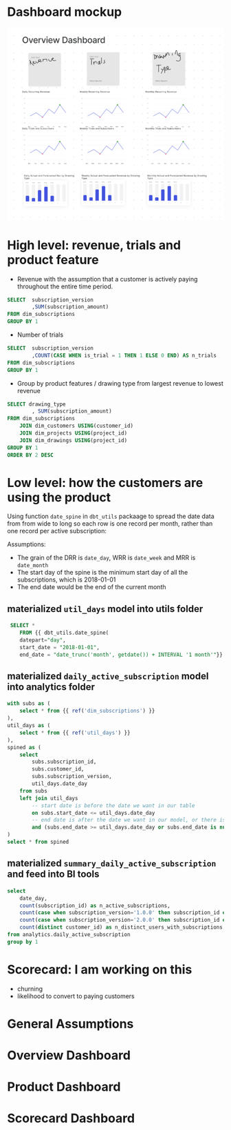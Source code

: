 
# Dashboard mockup
![](dashboard.png)

# High level: revenue, trials and product feature
* Revenue with the assumption that a customer is actively paying throughout the entire time period. 
```sql
SELECT  subscription_version
        ,SUM(subscription_amount)
FROM dim_subscriptions
GROUP BY 1
```
* Number of trials
```sql
SELECT  subscription_version
        ,COUNT(CASE WHEN is_trial = 1 THEN 1 ELSE 0 END) AS n_trials
FROM dim_subscriptions
GROUP BY 1
```
* Group by product features / drawing type from largest revenue to lowest revenue
```sql
SELECT drawing_type
        , SUM(subscription_amount) 
FROM dim_subscriptions
    JOIN dim_customers USING(customer_id)
    JOIN dim_projects USING(project_id)
    JOIN dim_drawings USING(project_id)
GROUP BY 1
ORDER BY 2 DESC
```

# Low level: how the customers are using the product
Using function `date_spine` in `dbt_utils` packaage to spread the date data from from wide to long so each row is one record per month, rather than one record per active subscription:

Assumptions:

* The grain of the DRR is `date_day`, WRR is `date_week` and MRR is `date_month`
* The start day of the spine is the minimum start day of all the subscriptions, which is 2018-01-01
* The end date would be the end of the current month 

## materialized `util_days` model into utils folder
```sql
 SELECT *  
    FROM {{ dbt_utils.date_spine(
    datepart="day",
    start_date = "2018-01-01", 
    end_date = "date_trunc('month', getdate()) + INTERVAL '1 month'"}} 
```

## materialized `daily_active_subscription` model into analytics folder
```sql
with subs as (
    select * from {{ ref('dim_subscriptions') }}
),
util_days as (
    select * from {{ ref('util_days') }}
),
spined as (
    select 
        subs.subscription_id,
        subs.customer_id,
        subs.subscription_version,
        util_days.date_day
    from subs
    left join util_days
        -- start date is before the date we want in our table
        on subs.start_date <= util_days.date_day
        -- end date is after the date we want in our model, or there is no end date
        and (subs.end_date >= util_days.date_day or subs.end_date is null)
)
select * from spined
```

## materialized `summary_daily_active_subscription` and feed into BI tools
```sql
select
    date_day,
    count(subscription_id) as n_active_subscriptions,
    count(case when subscription_version='1.0.0' then subscription_id end) as n_active_first_version_subscriptions,
    count(case when subscription_version='2.0.0' then subscription_id end) as n_active_second_version_subscriptions,
    count(distinct customer_id) as n_distinct_users_with_subscriptions
from analytics.daily_active_subscription
group by 1
```
# Scorecard: I am working on this
* churning
* likelihood to convert to paying customers

 # General Assumptions
# Overview Dashboard
# Product Dashboard
# Scorecard Dashboard